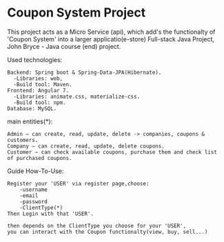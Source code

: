 # Coupon System Project
This project acts as a Micro Service (api),
which add's the functionalty of 'Coupon System' into a larger applicatio(e-store)
    Full-stack Java Project, John Bryce - Java course (end) project.






Used technologies:

    Backend: Spring boot & Spring-Data-JPA(Hibernate).
      -Libraries: web, 
      -Build tool: Maven.
    Frontend: Angular 7.
      -Libraries: animate.css, materialize-css.
      -Build tool: npm.
    Database: MySQL.
    
main entities(*):

    Admin – can create, read, update, delete -> companies, coupons & customers.
    Company – can create, read, update, delete coupons.
    Customer – can check available coupons, purchase them and check list of purchased coupons.


Guide How-To-Use:

    Register your 'USER' via register page,choose:
        -username
        -email
        -password
        -ClientType(*)
    Then Login with that 'USER'.
  
    then depends on the ClientType you choose for your 'USER',
    you can interact with the Coupon functionalty(view, buy, sell...)
  
